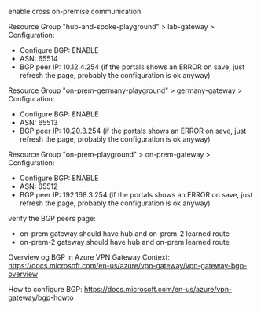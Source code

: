 enable cross on-premise communication

Resource Group "hub-and-spoke-playground" > lab-gateway > Configuration:
* Configure BGP: ENABLE
* ASN: 65514
* BGP peer IP: 10.12.4.254
(if the portals shows an ERROR on save, just refresh the page, probably the configuration is ok anyway)



Resource Group "on-prem-germany-playground" > germany-gateway > Configuration:
* Configure BGP: ENABLE
* ASN: 65513
* BGP peer IP: 10.20.3.254
(if the portals shows an ERROR on save, just refresh the page, probably the configuration is ok anyway)


Resource Group "on-prem-playground" > on-prem-gateway > Configuration:
* Configure BGP: ENABLE
* ASN: 65512
* BGP peer IP: 192.168.3.254
(if the portals shows an ERROR on save, just refresh the page, probably the configuration is ok anyway)

verify the BGP peers page:
* on-prem gateway should have hub and on-prem-2 learned route
* on-prem-2 gateway should have hub and on-prem learned route




Overview og BGP in Azure VPN Gateway Context: https://docs.microsoft.com/en-us/azure/vpn-gateway/vpn-gateway-bgp-overview

How to configure BGP: https://docs.microsoft.com/en-us/azure/vpn-gateway/bgp-howto